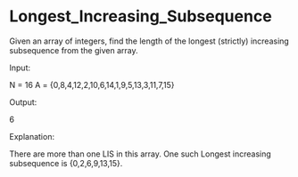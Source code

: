 # Longest_Increasing_Subsequence

Given an array of integers, find the length of the longest (strictly) increasing subsequence from the given array.

Input:

N = 16
A = {0,8,4,12,2,10,6,14,1,9,5,13,3,11,7,15}

Output: 

6

Explanation:

There are more than one LIS in this array. One such Longest increasing subsequence is {0,2,6,9,13,15}.
